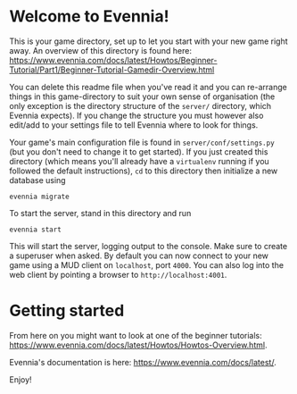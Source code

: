 # Welcome to Evennia!

This is your game directory, set up to let you start with
your new game right away. An overview of this directory is found here:
<https://www.evennia.com/docs/latest/Howtos/Beginner-Tutorial/Part1/Beginner-Tutorial-Gamedir-Overview.html>

You can delete this readme file when you've read it and you can
re-arrange things in this game-directory to suit your own sense of
organisation (the only exception is the directory structure of the
`server/` directory, which Evennia expects). If you change the structure
you must however also edit/add to your settings file to tell Evennia
where to look for things.

Your game's main configuration file is found in
`server/conf/settings.py` (but you don't need to change it to get
started). If you just created this directory (which means you'll already
have a `virtualenv` running if you followed the default instructions),
`cd` to this directory then initialize a new database using

    evennia migrate

To start the server, stand in this directory and run

    evennia start

This will start the server, logging output to the console. Make
sure to create a superuser when asked. By default you can now connect
to your new game using a MUD client on `localhost`, port `4000`.  You can
also log into the web client by pointing a browser to
`http://localhost:4001`.

# Getting started

From here on you might want to look at one of the beginner tutorials: <https://www.evennia.com/docs/latest/Howtos/Howtos-Overview.html>.

Evennia's documentation is here: <https://www.evennia.com/docs/latest/>.

Enjoy!
